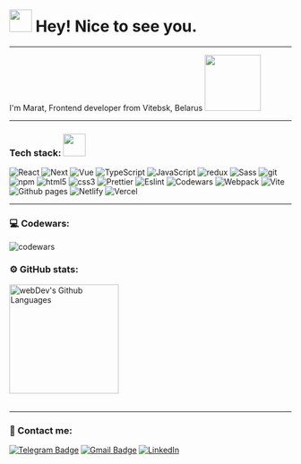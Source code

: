 <h1><img src="https://i.gifer.com/XOsX.gif" width="40"/> Hey! Nice to see you.</h1>

---

I'm Marat, Frontend developer from Vitebsk, Belarus <img src="https://i.gifer.com/PDE.gif" width="100"/>

---

### Tech stack: <img src="https://i.gifer.com/45Ra.gif" width="40"/>

  <p>
  <img alt="React" src="https://img.shields.io/badge/-React-45b8d8?style=flat-square&logo=react&logoColor=white" />
  <img alt="Next" src="https://img.shields.io/badge/Next-black?style=flat-square&logo=next.js&logoColor=white" />
  <img alt="Vue" src="https://img.shields.io/badge/vue3-%2335495e.svg?style=flat-square&logo=vuedotjs&logoColor=%234FC08D" /> 
  <img alt="TypeScript" src="https://img.shields.io/badge/-TypeScript-007ACC?style=flat-square&logo=typescript&logoColor=white" />
  <img alt="JavaScript" src="https://img.shields.io/badge/javascript-%23323330.svg?style=flat-square&logo=javascript&logoColor=%23F7DF1E" />
  <img alt="redux" src="https://img.shields.io/badge/-Redux-764ABC?style=flat-square&logo=redux&logoColor=white" />
  <img alt="Sass" src="https://img.shields.io/badge/-Sass-CC6699?style=flat-square&logo=sass&logoColor=white" />
  <img alt="git" src="https://img.shields.io/badge/-Git-F05032?style=flat-square&logo=git&logoColor=white" />
  <img alt="npm" src="https://img.shields.io/badge/-NPM-CB3837?style=flat-square&logo=npm&logoColor=white" />
  <img alt="html5" src="https://img.shields.io/badge/-HTML5-E34F26?style=flat-square&logo=html5&logoColor=white" />
  <img alt="css3" src="https://img.shields.io/badge/CSS3-%231572B6.svg?style=flat-square&logo=css3&logoColor=white" />
  <img alt="Prettier" src="https://img.shields.io/badge/-Prettier-F7B93E?style=flat-square&logo=prettier&logoColor=white" />
  <img alt="Eslint" src="https://img.shields.io/badge/ESLint-4B3263?style=flat-square&logo=eslint&logoColor=white" />
  <img alt="Codewars" src="https://img.shields.io/badge/Codewars-B1361E?style=flat-square&logo=codewars&logoColor=grey" />
  <img alt="Webpack" src="https://img.shields.io/badge/-Webpack-8DD6F9?style=flat-square&logo=webpack&logoColor=white" /> 
  <img alt="Vite" src="https://img.shields.io/badge/vite-%23646CFF.svg?style=flat-square&logo=vite&logoColor=white" /> 
  <img alt="Github pages" src="https://img.shields.io/badge/GH%20Pages-121013?style=flat-square&logo=github&logoColor=white" /> 
  <img alt="Netlify" src="https://img.shields.io/badge/Netlify-%23000000.svg?style=flat-square&logo=netlify&logoColor=#00C7B7" /> 
  <img alt="Vercel" src="https://img.shields.io/badge/Vercel-%23000000.svg?style=flat-square&logo=vercel&logoColor=white" /> 
</p>

---

### 💻 Codewars:

![codewars](https://www.codewars.com/users/Aku_loveee/badges/large)

### ⚙️ GitHub stats:

<table>
      <img height="195px" alt="webDev's Github Languages" src="https://github-readme-stats-sigma-five.vercel.app/api/top-langs/?username=Akulove&layout=compact&theme=vision-friendly-dark" />
</table>

---

### 🤝 Contact me:

[![Telegram Badge](https://img.shields.io/badge/-Telegram-blue?style=for-the-badge&logo=Telegram&logoColor=white)](https://t.me/Aku_lovee)
[![Gmail Badge](https://img.shields.io/badge/-Gmail-red?style=for-the-badge&logo=Gmail&logoColor=white)](mailto:maratnikolaev556@gmail.com)
[![LinkedIn](https://img.shields.io/badge/linkedin-%230077B5.svg?style=for-the-badge&logo=linkedin&logoColor=white)](https://www.linkedin.com/in/marat-nikolaev-527a6b285/)
